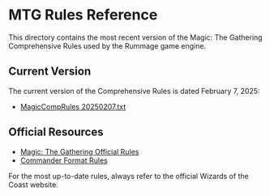 # MTG Rules Reference

This directory contains the most recent version of the Magic: The Gathering Comprehensive Rules used by the Rummage game engine.

## Current Version

The current version of the Comprehensive Rules is dated February 7, 2025:
- [MagicCompRules 20250207.txt](MagicCompRules%2020250207.txt)

## Official Resources

- [Magic: The Gathering Official Rules](https://magic.wizards.com/en/rules)
- [Commander Format Rules](https://mtgcommander.net/index.php/rules/)

For the most up-to-date rules, always refer to the official Wizards of the Coast website.
